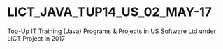# LICT_JAVA_TUP14_US_02_MAY-17
Top-Up IT Training (Java)
Programs & Projects in US Software Ltd under LICT Project in 2017
